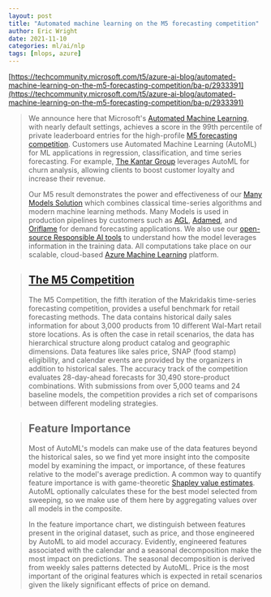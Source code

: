 ```yaml
---
layout: post
title: "Automated machine learning on the M5 forecasting competition"
author: Eric Wright
date: 2021-11-10
categories: ml/ai/nlp
tags: [mlops, azure]
---
```

[https://techcommunity.microsoft.com/t5/azure-ai-blog/automated-machine-learning-on-the-m5-forecasting-competition/ba-p/2933391](https://techcommunity.microsoft.com/t5/azure-ai-blog/automated-machine-learning-on-the-m5-forecasting-competition/ba-p/2933391)

> We announce here that Microsoft's [Automated Machine Learning](https://docs.microsoft.com/en-us/azure/machine-learning/concept-automated-ml), with nearly default settings, achieves a score in the 99th percentile of private leaderboard entries for the high-profile [M5 forecasting competition](https://www.kaggle.com/c/m5-forecasting-accuracy). Customers use Automated Machine Learning (AutoML) for ML applications in regression, classification, and time series forecasting. For example, [The Kantar Group](https://customers.microsoft.com/en-us/story/1433148684219960130-kantar-group-media-entertainment-azure-machine-learning) leverages AutoML for churn analysis, allowing clients to boost customer loyalty and increase their revenue.
>
> Our M5 result demonstrates the power and effectiveness of our [Many Models Solution](https://aka.ms/manymodelssolutions) which combines classical time-series algorithms and modern machine learning methods. Many Models is used in production pipelines by customers such as [AGL](https://customers.microsoft.com/en-gb/story/844796-agl-energy-azure), [Adamed](https://customers.microsoft.com/en-gb/story/815673-adamed-group-pharmaceuticals-power-bi), and [Oriflame](https://customers.microsoft.com/en-gb/story/1356512351216544667-oriflame-retailers-azure-en-czech-republic) for demand forecasting applications. We also use our [open-source Responsible AI tools](https://github.com/interpretml/interpret-community) to understand how the model leverages information in the training data. All computations take place on our scalable, cloud-based [Azure Machine Learning](https://azure.microsoft.com/en-us/services/machine-learning/) platform.

> ## [The M5 Competition](https://www.kaggle.com/c/m5-forecasting-accuracy)
>
> The M5 Competition, the fifth iteration of the Makridakis time-series forecasting competition, provides a useful benchmark for retail forecasting methods. The data contains historical daily sales information for about 3,000 products from 10 different Wal-Mart retail store locations. As is often the case in retail scenarios, the data has hierarchical structure along product catalog and geographic dimensions. Data features like sales price, SNAP (food stamp) eligibility, and calendar events are provided by the organizers in addition to historical sales. The accuracy track of the competition evaluates 28-day-ahead forecasts for 30,490 store-product combinations. With submissions from over 5,000 teams and 24 baseline models, the competition provides a rich set of comparisons between different modeling strategies.

> ## Feature Importance
>
> Most of AutoML's models can make use of the data features beyond the historical sales, so we find yet more insight into the composite model by examining the impact, or importance, of these features relative to the model's average prediction. A common way to quantify feature importance is with game-theoretic [Shapley value estimates](https://github.com/slundberg/shap). AutoML optionally calculates these for the best model selected from sweeping, so we make use of them here by aggregating values over all models in the composite.
>
> In the feature importance chart, we distinguish between features present in the original dataset, such as price, and those engineered by AutoML to aid model accuracy. Evidently, engineered features associated with the calendar and a seasonal decomposition make the most impact on predictions. The seasonal decomposition is derived from weekly sales patterns detected by AutoML. Price is the most important of the original features which is expected in retail scenarios given the likely significant effects of price on demand.

